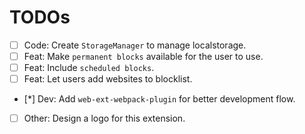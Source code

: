 # TODOs

- [ ] Code: Create `StorageManager` to manage localstorage.
- [ ] Feat: Make `permanent blocks` available for the user to use.
- [ ] Feat: Include `scheduled blocks`.
- [ ] Feat: Let users add websites to blocklist.
- [*] Dev: Add `web-ext-webpack-plugin` for better development flow.
- [ ] Other: Design a logo for this extension.